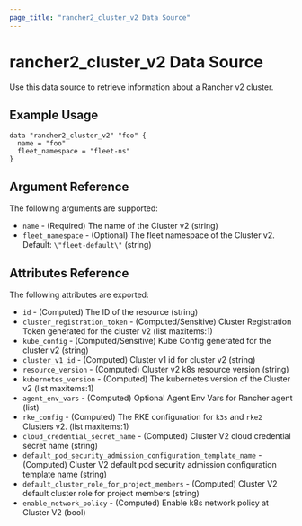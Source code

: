 ```yaml
---
page_title: "rancher2_cluster_v2 Data Source"
---
```


# rancher2\_cluster\_v2 Data Source

Use this data source to retrieve information about a Rancher v2 cluster.

## Example Usage

```hcl
data "rancher2_cluster_v2" "foo" {
  name = "foo"
  fleet_namespace = "fleet-ns"
}
```

## Argument Reference

The following arguments are supported:

* `name` - (Required) The name of the Cluster v2 (string)
* `fleet_namespace` - (Optional) The fleet namespace of the Cluster v2. Default: `\"fleet-default\"` (string)

## Attributes Reference

The following attributes are exported:

* `id` - (Computed) The ID of the resource (string)
* `cluster_registration_token` - (Computed/Sensitive) Cluster Registration Token generated for the cluster v2 (list maxitems:1)
* `kube_config` - (Computed/Sensitive) Kube Config generated for the cluster v2 (string)
* `cluster_v1_id` - (Computed) Cluster v1 id for cluster v2 (string)
* `resource_version` - (Computed) Cluster v2 k8s resource version (string)
* `kubernetes_version` - (Computed) The kubernetes version of the Cluster v2 (list maxitems:1)
* `agent_env_vars` - (Computed) Optional Agent Env Vars for Rancher agent (list)
* `rke_config` - (Computed) The RKE configuration for `k3s` and `rke2` Clusters v2. (list maxitems:1)
* `cloud_credential_secret_name` - (Computed) Cluster V2 cloud credential secret name (string)
* `default_pod_security_admission_configuration_template_name` - (Computed) Cluster V2 default pod security admission configuration template name (string)
* `default_cluster_role_for_project_members` - (Computed) Cluster V2 default cluster role for project members (string)
* `enable_network_policy` - (Computed) Enable k8s network policy at Cluster V2 (bool)

